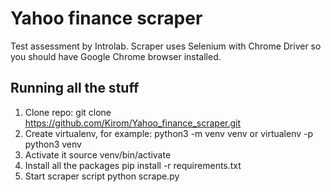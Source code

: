 # Yahoo finance scraper
Test assessment by Introlab. Scraper uses Selenium with Chrome Driver so you should have Google Chrome browser installed.
## Running all the stuff
1. Clone repo: git clone https://github.com/Kirom/Yahoo_finance_scraper.git
2. Create virtualenv, for example: python3 -m venv venv or virtualenv -p python3 venv
3. Activate it source venv/bin/activate
4. Install all the packages pip install -r requirements.txt
5. Start scraper script python scrape.py
